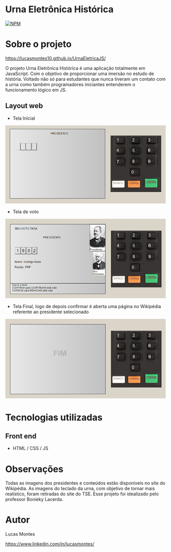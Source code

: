 # Urna Eletrônica Histórica 
[![NPM](https://img.shields.io/npm/l/react)](https://github.com/lucasmontes10/UrnaEletricaJS/blob/main/LICENSE) 

# Sobre o projeto

https://lucasmontes10.github.io/UrnaEletricaJS/

O projeto Urna Eletrônica Histórica é uma aplicação totalmente em JavaScript. Com o objetivo de proporcionar uma imersão no estudo de história. Voltado não só para estudantes que nunca tiveram um contato com a urna como também programadores iniciantes entenderem o funcionamento lógico em JS.


## Layout web
- Tela Inicial  

![Web 1](https://github.com/lucasmontes10/UrnaEletricaJS/blob/main/images/final/Inicio.png)

- Tela de voto  

![Web 2](https://github.com/lucasmontes10/UrnaEletricaJS/blob/main/images/final/telaCandidato.png)

- Tela Final, logo de depois confirmar é aberta uma página no Wikipédia referente ao presidente selecionado  

![Web 3](https://github.com/lucasmontes10/UrnaEletricaJS/blob/main/images/final/final.png)

# Tecnologias utilizadas

## Front end
- HTML / CSS / JS 

# Observações
Todas as imagens dos presidentes e conteúdos estão disponíveis no site do Wikipédia. As imagens do teclado da urna, com objetivo de tornar mais realístico, foram retiradas do site do TSE. Esse projeto foi idealizado pelo professor Bonieky Lacerda.
# Autor

Lucas Montes

https://www.linkedin.com/in/lucasmontes/
